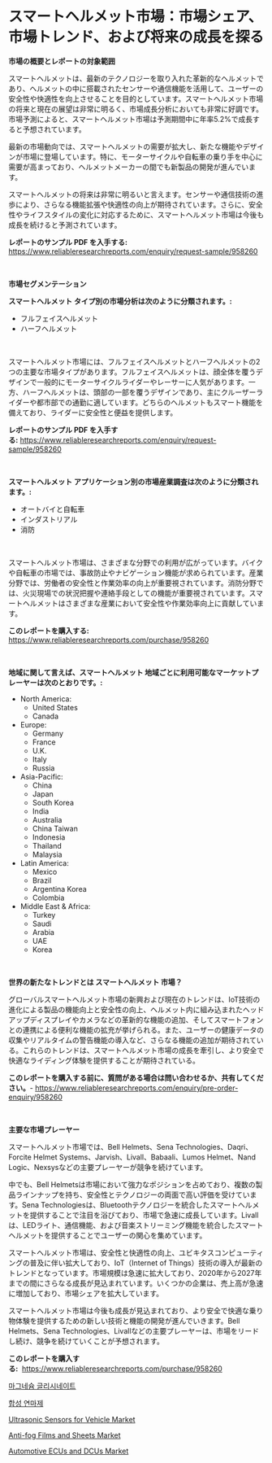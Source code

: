 <p><h1>スマートヘルメット市場：市場シェア、市場トレンド、および将来の成長を探る</h1></p><p><strong>市場の概要とレポートの対象範囲</strong></p>
<p><p>スマートヘルメットは、最新のテクノロジーを取り入れた革新的なヘルメットであり、ヘルメットの中に搭載されたセンサーや通信機能を活用して、ユーザーの安全性や快適性を向上させることを目的としています。スマートヘルメット市場の将来と現在の展望は非常に明るく、市場成長分析においても非常に好調です。市場予測によると、スマートヘルメット市場は予測期間中に年率5.2%で成長すると予想されています。</p><p>最新の市場動向では、スマートヘルメットの需要が拡大し、新たな機能やデザインが市場に登場しています。特に、モーターサイクルや自転車の乗り手を中心に需要が高まっており、ヘルメットメーカーの間でも新製品の開発が進んでいます。</p><p>スマートヘルメットの将来は非常に明るいと言えます。センサーや通信技術の進歩により、さらなる機能拡張や快適性の向上が期待されています。さらに、安全性やライフスタイルの変化に対応するために、スマートヘルメット市場は今後も成長を続けると予測されています。</p></p>
<p><strong>レポートのサンプル PDF を入手する:</strong> <a href="https://www.reliableresearchreports.com/enquiry/request-sample/958260">https://www.reliableresearchreports.com/enquiry/request-sample/958260</a></p>
<p>&nbsp;</p>
<p><strong>市場セグメンテーション</strong></p>
<p><strong>スマートヘルメット タイプ別の市場分析は次のように分類されます。:</strong></p>
<p><ul><li>フルフェイスヘルメット</li><li>ハーフヘルメット</li></ul></p>
<p>&nbsp;</p>
<p><p>スマートヘルメット市場には、フルフェイスヘルメットとハーフヘルメットの2つの主要な市場タイプがあります。フルフェイスヘルメットは、顔全体を覆うデザインで一般的にモーターサイクルライダーやレーサーに人気があります。一方、ハーフヘルメットは、頭部の一部を覆うデザインであり、主にクルーザーライダーや都市部での通勤に適しています。どちらのヘルメットもスマート機能を備えており、ライダーに安全性と便益を提供します。</p></p>
<p><strong>レポートのサンプル PDF を入手する:</strong>&nbsp;<a href="https://www.reliableresearchreports.com/enquiry/request-sample/958260">https://www.reliableresearchreports.com/enquiry/request-sample/958260</a></p>
<p>&nbsp;</p>
<p><strong> スマートヘルメット アプリケーション別の市場産業調査は次のように分類されます。:</strong></p>
<p><ul><li>オートバイと自転車</li><li>インダストリアル</li><li>消防</li></ul></p>
<p>&nbsp;</p>
<p><p>スマートヘルメット市場は、さまざまな分野での利用が広がっています。バイクや自転車の市場では、事故防止やナビゲーション機能が求められています。産業分野では、労働者の安全性と作業効率の向上が重要視されています。消防分野では、火災現場での状況把握や連絡手段としての機能が重要視されています。スマートヘルメットはさまざまな産業において安全性や作業効率向上に貢献しています。</p></p>
<p><strong>このレポートを購入する:</strong>&nbsp; <a href="https://www.reliableresearchreports.com/purchase/958260">https://www.reliableresearchreports.com/purchase/958260</a></p>
<p>&nbsp;</p>
<p><strong>地域に関して言えば、スマートヘルメット 地域ごとに利用可能なマーケットプレーヤーは次のとおりです。:</strong></p>
<p><ul>
    <li>
        North America:
        <ul>
            <li>United States</li>
            <li>Canada</li>
        </ul>
    </li>
    <li>
        Europe:
        <ul>
            <li>Germany</li>
            <li>France</li>
            <li>U.K.</li>
            <li>Italy</li>
            <li>Russia</li>
        </ul>
    </li>
    <li>
        Asia-Pacific:
        <ul>
            <li>China</li>
            <li>Japan</li>
            <li>South Korea</li>
            <li>India</li>
            <li>Australia</li>
            <li>China Taiwan</li>
            <li>Indonesia</li>
            <li>Thailand</li>
            <li>Malaysia</li>
        </ul>
    </li>
    <li>
        Latin America:
        <ul>
            <li>Mexico</li>
            <li>Brazil</li>
            <li>Argentina Korea</li>
            <li>Colombia</li>
        </ul>
    </li>
    <li>
        Middle East & Africa:
        <ul>
            <li>Turkey</li>
            <li>Saudi</li>
            <li>Arabia</li>
            <li>UAE</li>
            <li>Korea</li>
        </ul>
    </li>
    </ul></p>
<p>&nbsp;</p>
<p><strong>世界の新たなトレンドとは スマートヘルメット 市場？</strong></p>
<p><p>グローバルスマートヘルメット市場の新興および現在のトレンドは、IoT技術の進化による製品の機能向上と安全性の向上、ヘルメット内に組み込まれたヘッドアップディスプレイやカメラなどの革新的な機能の追加、そしてスマートフォンとの連携による便利な機能の拡充が挙げられる。また、ユーザーの健康データの収集やリアルタイムの警告機能の導入など、さらなる機能の追加が期待されている。これらのトレンドは、スマートヘルメット市場の成長を牽引し、より安全で快適なライディング体験を提供することが期待されている。</p></p>
<p><strong>このレポートを購入する前に、質問がある場合は問い合わせるか、共有してください。</strong>- <a href="https://www.reliableresearchreports.com/enquiry/pre-order-enquiry/958260">https://www.reliableresearchreports.com/enquiry/pre-order-enquiry/958260</a></p>
<p>&nbsp;</p>
<p><strong>主要な市場プレーヤー</strong></p>
<p><p>スマートヘルメット市場では、Bell Helmets、Sena Technologies、Daqri、Forcite Helmet Systems、Jarvish、Livall、Babaali、Lumos Helmet、Nand Logic、Nexsysなどの主要プレーヤーが競争を続けています。</p><p>中でも、Bell Helmetsは市場において強力なポジションを占めており、複数の製品ラインナップを持ち、安全性とテクノロジーの両面で高い評価を受けています。Sena Technologiesは、Bluetoothテクノロジーを統合したスマートヘルメットを提供することで注目を浴びており、市場で急速に成長しています。Livallは、LEDライト、通信機能、および音楽ストリーミング機能を統合したスマートヘルメットを提供することでユーザーの関心を集めています。</p><p>スマートヘルメット市場は、安全性と快適性の向上、ユビキタスコンピューティングの普及に伴い拡大しており、IoT（Internet of Things）技術の導入が最新のトレンドとなっています。市場規模は急速に拡大しており、2020年から2027年までの間にさらなる成長が見込まれています。いくつかの企業は、売上高が急速に増加しており、市場シェアを拡大しています。</p><p>スマートヘルメット市場は今後も成長が見込まれており、より安全で快適な乗り物体験を提供するための新しい技術と機能の開発が進んでいきます。Bell Helmets、Sena Technologies、Livallなどの主要プレーヤーは、市場をリードし続け、競争を続けていくことが予想されます。</p></p>
<p><strong>このレポートを購入する:</strong>&nbsp;&nbsp;<a href="https://www.reliableresearchreports.com/purchase/958260">https://www.reliableresearchreports.com/purchase/958260</a></p>
<p><p><a href="https://medium.com/@hemantdesphyueqnd3dfnln68/%EB%A7%88%EA%B7%B8%EB%84%A4%EC%8A%98-%EA%B8%80%EB%A6%AC%EC%8B%9C%EB%84%A4%EC%9D%B4%ED%8A%B8-%EC%8B%9C%EC%9E%A5-2031%EB%85%84%EA%B9%8C%EC%A7%80%EC%9D%98-%ED%8A%B8%EB%A0%8C%EB%93%9C-%EC%98%88%EC%B8%A1-%EB%B0%8F-%EA%B2%BD%EC%9F%81-%EB%B6%84%EC%84%9D-051d23c8c9fe">마그네슘 글리시네이트</a></p><p><a href="https://medium.com/@hemantdesphyueqnd3dfnln68/%ED%95%A9%EC%84%B1-%EC%97%B0%EB%A7%88%EC%9E%AC-%EC%8B%9C%EC%9E%A5-%EA%B2%BD%EC%9F%81-%EB%B6%84%EC%84%9D-%EC%8B%9C%EC%9E%A5-%EB%8F%99%ED%96%A5-%EB%B0%8F-2031%EB%85%84%EA%B9%8C%EC%A7%80%EC%9D%98-%EC%98%88%EC%B8%A1-45cd2f659e53">합성 연마제</a></p><p><a href="https://changeable-paste-463.notion.site/Ultrasonic-Sensors-for-Vehicle-Market-Size-Market-Share-and-Global-Market-Analysis-Report-2024-2-43be613f61ad45afa32186b5b9db0957">Ultrasonic Sensors for Vehicle Market</a></p><p><a href="https://view.publitas.com/reportprime-1/anti-fog-films-and-sheets-market-provides-detailed-segmentation-of-this-market-based-on-type-application-and-region-and-forecast-for-the-period-from-2024-2031/">Anti-fog Films and Sheets Market</a></p><p><a href="https://fuschia-pecorino-a6d.notion.site/Automotive-ECUs-and-DCUs-Market-Size-Focuses-on-Market-Dynamics-In-Depth-Analysis-and-Future-Projec-bf057c43cca34cea84e083973570ede0">Automotive ECUs and DCUs Market</a></p></p>